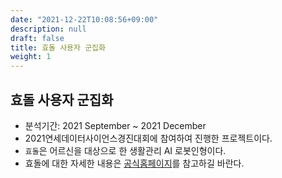 ```yaml
---
date: "2021-12-22T10:08:56+09:00"
description: null
draft: false
title: 효돌 사용자 군집화
weight: 1
---
```


## 효돌 사용자 군집화
- 분석기간: 2021 September ~ 2021 December
- 2021연세데이터사이언스경진대회에 참여하여 진행한 프로젝트이다.
- `효돌`은 어르신을 대상으로 한 생활관리 AI 로봇인형이다.
- 효돌에 대한 자세한 내용은 [공식홈페이지](https://hyodol.com)를 참고하길 바란다.